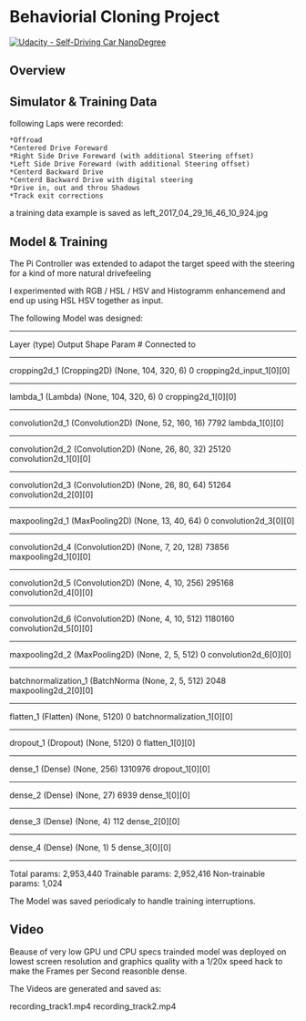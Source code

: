 # Behaviorial Cloning Project

[![Udacity - Self-Driving Car NanoDegree](https://s3.amazonaws.com/udacity-sdc/github/shield-carnd.svg)](http://www.udacity.com/drive)

Overview
---

## Simulator & Training Data

following Laps were recorded:

	*Offroad
	*Centered Drive Foreward
	*Right Side Drive Foreward (with additional Steering offset)
	*Left Side Drive Foreward (with additional Steering offset)
	*Centerd Backward Drive
	*Centerd Backward Drive with digital steering
	*Drive in, out and throu Shadows
	*Track exit corrections

a training data example is saved as
left_2017_04_29_16_46_10_924.jpg

## Model & Training

The Pi Controller was extended to adapot the target speed with the steering for a kind of more natural drivefeeling

I experimented with RGB / HSL / HSV and Histogramm enhancemend and end up using HSL HSV together as input.

The following Model was designed:

____________________________________________________________________________________________________
Layer (type)                     Output Shape          Param #     Connected to                     
____________________________________________________________________________________________________
cropping2d_1 (Cropping2D)        (None, 104, 320, 6)   0           cropping2d_input_1[0][0]         
____________________________________________________________________________________________________
lambda_1 (Lambda)                (None, 104, 320, 6)   0           cropping2d_1[0][0]               
____________________________________________________________________________________________________
convolution2d_1 (Convolution2D)  (None, 52, 160, 16)   7792        lambda_1[0][0]                   
____________________________________________________________________________________________________
convolution2d_2 (Convolution2D)  (None, 26, 80, 32)    25120       convolution2d_1[0][0]            
____________________________________________________________________________________________________
convolution2d_3 (Convolution2D)  (None, 26, 80, 64)    51264       convolution2d_2[0][0]            
____________________________________________________________________________________________________
maxpooling2d_1 (MaxPooling2D)    (None, 13, 40, 64)    0           convolution2d_3[0][0]            
____________________________________________________________________________________________________
convolution2d_4 (Convolution2D)  (None, 7, 20, 128)    73856       maxpooling2d_1[0][0]             
____________________________________________________________________________________________________
convolution2d_5 (Convolution2D)  (None, 4, 10, 256)    295168      convolution2d_4[0][0]            
____________________________________________________________________________________________________
convolution2d_6 (Convolution2D)  (None, 4, 10, 512)    1180160     convolution2d_5[0][0]            
____________________________________________________________________________________________________
maxpooling2d_2 (MaxPooling2D)    (None, 2, 5, 512)     0           convolution2d_6[0][0]            
____________________________________________________________________________________________________
batchnormalization_1 (BatchNorma (None, 2, 5, 512)     2048        maxpooling2d_2[0][0]             
____________________________________________________________________________________________________
flatten_1 (Flatten)              (None, 5120)          0           batchnormalization_1[0][0]       
____________________________________________________________________________________________________
dropout_1 (Dropout)              (None, 5120)          0           flatten_1[0][0]                  
____________________________________________________________________________________________________
dense_1 (Dense)                  (None, 256)           1310976     dropout_1[0][0]                  
____________________________________________________________________________________________________
dense_2 (Dense)                  (None, 27)            6939        dense_1[0][0]                    
____________________________________________________________________________________________________
dense_3 (Dense)                  (None, 4)             112         dense_2[0][0]                    
____________________________________________________________________________________________________
dense_4 (Dense)                  (None, 1)             5           dense_3[0][0]                    
____________________________________________________________________________________________________
Total params: 2,953,440
Trainable params: 2,952,416
Non-trainable params: 1,024

The Model was saved periodicaly to handle training interruptions.

## Video 

Beause of very low GPU und CPU specs trainded model was deployed on lowest screen resolution and graphics quality with a 1/20x speed hack to make the Frames per Second reasonble dense.

The Videos are generated and saved as:

recording_track1.mp4
recording_track2.mp4


